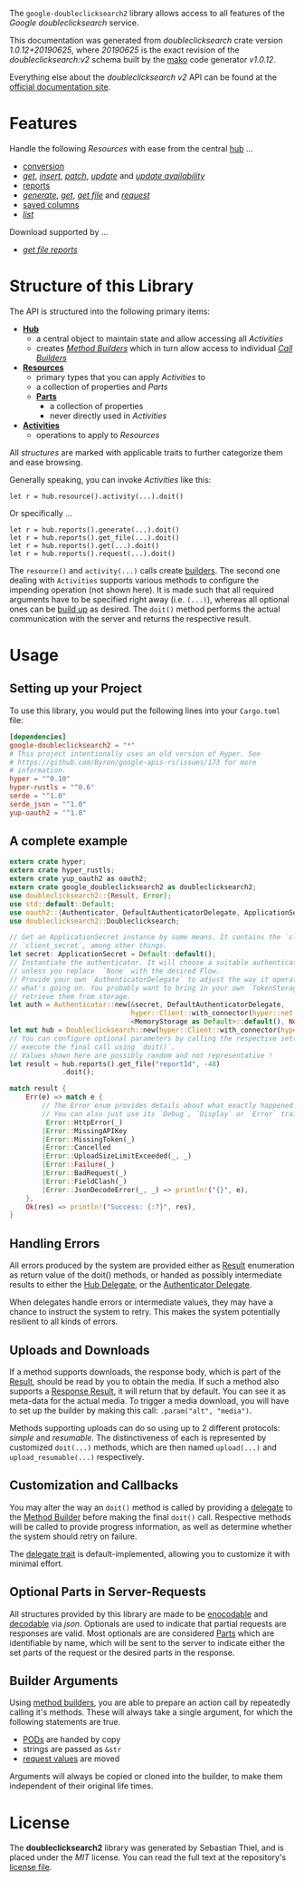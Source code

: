 <!---
DO NOT EDIT !
This file was generated automatically from 'src/mako/api/README.md.mako'
DO NOT EDIT !
-->
The `google-doubleclicksearch2` library allows access to all features of the *Google doubleclicksearch* service.

This documentation was generated from *doubleclicksearch* crate version *1.0.12+20190625*, where *20190625* is the exact revision of the *doubleclicksearch:v2* schema built by the [mako](http://www.makotemplates.org/) code generator *v1.0.12*.

Everything else about the *doubleclicksearch* *v2* API can be found at the
[official documentation site](https://developers.google.com/doubleclick-search/).
# Features

Handle the following *Resources* with ease from the central [hub](https://docs.rs/google-doubleclicksearch2/1.0.12+20190625/google_doubleclicksearch2/struct.Doubleclicksearch.html) ... 

* [conversion](https://docs.rs/google-doubleclicksearch2/1.0.12+20190625/google_doubleclicksearch2/struct.Conversion.html)
 * [*get*](https://docs.rs/google-doubleclicksearch2/1.0.12+20190625/google_doubleclicksearch2/struct.ConversionGetCall.html), [*insert*](https://docs.rs/google-doubleclicksearch2/1.0.12+20190625/google_doubleclicksearch2/struct.ConversionInsertCall.html), [*patch*](https://docs.rs/google-doubleclicksearch2/1.0.12+20190625/google_doubleclicksearch2/struct.ConversionPatchCall.html), [*update*](https://docs.rs/google-doubleclicksearch2/1.0.12+20190625/google_doubleclicksearch2/struct.ConversionUpdateCall.html) and [*update availability*](https://docs.rs/google-doubleclicksearch2/1.0.12+20190625/google_doubleclicksearch2/struct.ConversionUpdateAvailabilityCall.html)
* [reports](https://docs.rs/google-doubleclicksearch2/1.0.12+20190625/google_doubleclicksearch2/struct.Report.html)
 * [*generate*](https://docs.rs/google-doubleclicksearch2/1.0.12+20190625/google_doubleclicksearch2/struct.ReportGenerateCall.html), [*get*](https://docs.rs/google-doubleclicksearch2/1.0.12+20190625/google_doubleclicksearch2/struct.ReportGetCall.html), [*get file*](https://docs.rs/google-doubleclicksearch2/1.0.12+20190625/google_doubleclicksearch2/struct.ReportGetFileCall.html) and [*request*](https://docs.rs/google-doubleclicksearch2/1.0.12+20190625/google_doubleclicksearch2/struct.ReportRequestCall.html)
* [saved columns](https://docs.rs/google-doubleclicksearch2/1.0.12+20190625/google_doubleclicksearch2/struct.SavedColumn.html)
 * [*list*](https://docs.rs/google-doubleclicksearch2/1.0.12+20190625/google_doubleclicksearch2/struct.SavedColumnListCall.html)


Download supported by ...

* [*get file reports*](https://docs.rs/google-doubleclicksearch2/1.0.12+20190625/google_doubleclicksearch2/struct.ReportGetFileCall.html)



# Structure of this Library

The API is structured into the following primary items:

* **[Hub](https://docs.rs/google-doubleclicksearch2/1.0.12+20190625/google_doubleclicksearch2/struct.Doubleclicksearch.html)**
    * a central object to maintain state and allow accessing all *Activities*
    * creates [*Method Builders*](https://docs.rs/google-doubleclicksearch2/1.0.12+20190625/google_doubleclicksearch2/trait.MethodsBuilder.html) which in turn
      allow access to individual [*Call Builders*](https://docs.rs/google-doubleclicksearch2/1.0.12+20190625/google_doubleclicksearch2/trait.CallBuilder.html)
* **[Resources](https://docs.rs/google-doubleclicksearch2/1.0.12+20190625/google_doubleclicksearch2/trait.Resource.html)**
    * primary types that you can apply *Activities* to
    * a collection of properties and *Parts*
    * **[Parts](https://docs.rs/google-doubleclicksearch2/1.0.12+20190625/google_doubleclicksearch2/trait.Part.html)**
        * a collection of properties
        * never directly used in *Activities*
* **[Activities](https://docs.rs/google-doubleclicksearch2/1.0.12+20190625/google_doubleclicksearch2/trait.CallBuilder.html)**
    * operations to apply to *Resources*

All *structures* are marked with applicable traits to further categorize them and ease browsing.

Generally speaking, you can invoke *Activities* like this:

```Rust,ignore
let r = hub.resource().activity(...).doit()
```

Or specifically ...

```ignore
let r = hub.reports().generate(...).doit()
let r = hub.reports().get_file(...).doit()
let r = hub.reports().get(...).doit()
let r = hub.reports().request(...).doit()
```

The `resource()` and `activity(...)` calls create [builders][builder-pattern]. The second one dealing with `Activities` 
supports various methods to configure the impending operation (not shown here). It is made such that all required arguments have to be 
specified right away (i.e. `(...)`), whereas all optional ones can be [build up][builder-pattern] as desired.
The `doit()` method performs the actual communication with the server and returns the respective result.

# Usage

## Setting up your Project

To use this library, you would put the following lines into your `Cargo.toml` file:

```toml
[dependencies]
google-doubleclicksearch2 = "*"
# This project intentionally uses an old version of Hyper. See
# https://github.com/Byron/google-apis-rs/issues/173 for more
# information.
hyper = "^0.10"
hyper-rustls = "^0.6"
serde = "^1.0"
serde_json = "^1.0"
yup-oauth2 = "^1.0"
```

## A complete example

```Rust
extern crate hyper;
extern crate hyper_rustls;
extern crate yup_oauth2 as oauth2;
extern crate google_doubleclicksearch2 as doubleclicksearch2;
use doubleclicksearch2::{Result, Error};
use std::default::Default;
use oauth2::{Authenticator, DefaultAuthenticatorDelegate, ApplicationSecret, MemoryStorage};
use doubleclicksearch2::Doubleclicksearch;

// Get an ApplicationSecret instance by some means. It contains the `client_id` and 
// `client_secret`, among other things.
let secret: ApplicationSecret = Default::default();
// Instantiate the authenticator. It will choose a suitable authentication flow for you, 
// unless you replace  `None` with the desired Flow.
// Provide your own `AuthenticatorDelegate` to adjust the way it operates and get feedback about 
// what's going on. You probably want to bring in your own `TokenStorage` to persist tokens and
// retrieve them from storage.
let auth = Authenticator::new(&secret, DefaultAuthenticatorDelegate,
                              hyper::Client::with_connector(hyper::net::HttpsConnector::new(hyper_rustls::TlsClient::new())),
                              <MemoryStorage as Default>::default(), None);
let mut hub = Doubleclicksearch::new(hyper::Client::with_connector(hyper::net::HttpsConnector::new(hyper_rustls::TlsClient::new())), auth);
// You can configure optional parameters by calling the respective setters at will, and
// execute the final call using `doit()`.
// Values shown here are possibly random and not representative !
let result = hub.reports().get_file("reportId", -48)
             .doit();

match result {
    Err(e) => match e {
        // The Error enum provides details about what exactly happened.
        // You can also just use its `Debug`, `Display` or `Error` traits
         Error::HttpError(_)
        |Error::MissingAPIKey
        |Error::MissingToken(_)
        |Error::Cancelled
        |Error::UploadSizeLimitExceeded(_, _)
        |Error::Failure(_)
        |Error::BadRequest(_)
        |Error::FieldClash(_)
        |Error::JsonDecodeError(_, _) => println!("{}", e),
    },
    Ok(res) => println!("Success: {:?}", res),
}

```
## Handling Errors

All errors produced by the system are provided either as [Result](https://docs.rs/google-doubleclicksearch2/1.0.12+20190625/google_doubleclicksearch2/enum.Result.html) enumeration as return value of 
the doit() methods, or handed as possibly intermediate results to either the 
[Hub Delegate](https://docs.rs/google-doubleclicksearch2/1.0.12+20190625/google_doubleclicksearch2/trait.Delegate.html), or the [Authenticator Delegate](https://docs.rs/yup-oauth2/*/yup_oauth2/trait.AuthenticatorDelegate.html).

When delegates handle errors or intermediate values, they may have a chance to instruct the system to retry. This 
makes the system potentially resilient to all kinds of errors.

## Uploads and Downloads
If a method supports downloads, the response body, which is part of the [Result](https://docs.rs/google-doubleclicksearch2/1.0.12+20190625/google_doubleclicksearch2/enum.Result.html), should be
read by you to obtain the media.
If such a method also supports a [Response Result](https://docs.rs/google-doubleclicksearch2/1.0.12+20190625/google_doubleclicksearch2/trait.ResponseResult.html), it will return that by default.
You can see it as meta-data for the actual media. To trigger a media download, you will have to set up the builder by making
this call: `.param("alt", "media")`.

Methods supporting uploads can do so using up to 2 different protocols: 
*simple* and *resumable*. The distinctiveness of each is represented by customized 
`doit(...)` methods, which are then named `upload(...)` and `upload_resumable(...)` respectively.

## Customization and Callbacks

You may alter the way an `doit()` method is called by providing a [delegate](https://docs.rs/google-doubleclicksearch2/1.0.12+20190625/google_doubleclicksearch2/trait.Delegate.html) to the 
[Method Builder](https://docs.rs/google-doubleclicksearch2/1.0.12+20190625/google_doubleclicksearch2/trait.CallBuilder.html) before making the final `doit()` call. 
Respective methods will be called to provide progress information, as well as determine whether the system should 
retry on failure.

The [delegate trait](https://docs.rs/google-doubleclicksearch2/1.0.12+20190625/google_doubleclicksearch2/trait.Delegate.html) is default-implemented, allowing you to customize it with minimal effort.

## Optional Parts in Server-Requests

All structures provided by this library are made to be [enocodable](https://docs.rs/google-doubleclicksearch2/1.0.12+20190625/google_doubleclicksearch2/trait.RequestValue.html) and 
[decodable](https://docs.rs/google-doubleclicksearch2/1.0.12+20190625/google_doubleclicksearch2/trait.ResponseResult.html) via *json*. Optionals are used to indicate that partial requests are responses 
are valid.
Most optionals are are considered [Parts](https://docs.rs/google-doubleclicksearch2/1.0.12+20190625/google_doubleclicksearch2/trait.Part.html) which are identifiable by name, which will be sent to 
the server to indicate either the set parts of the request or the desired parts in the response.

## Builder Arguments

Using [method builders](https://docs.rs/google-doubleclicksearch2/1.0.12+20190625/google_doubleclicksearch2/trait.CallBuilder.html), you are able to prepare an action call by repeatedly calling it's methods.
These will always take a single argument, for which the following statements are true.

* [PODs][wiki-pod] are handed by copy
* strings are passed as `&str`
* [request values](https://docs.rs/google-doubleclicksearch2/1.0.12+20190625/google_doubleclicksearch2/trait.RequestValue.html) are moved

Arguments will always be copied or cloned into the builder, to make them independent of their original life times.

[wiki-pod]: http://en.wikipedia.org/wiki/Plain_old_data_structure
[builder-pattern]: http://en.wikipedia.org/wiki/Builder_pattern
[google-go-api]: https://github.com/google/google-api-go-client

# License
The **doubleclicksearch2** library was generated by Sebastian Thiel, and is placed 
under the *MIT* license.
You can read the full text at the repository's [license file][repo-license].

[repo-license]: https://github.com/Byron/google-apis-rsblob/master/LICENSE.md
